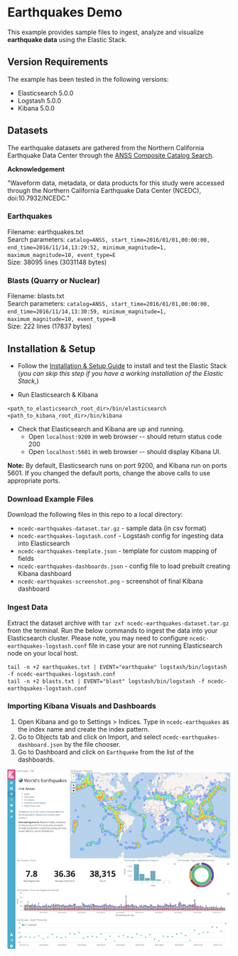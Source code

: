 # Earthquakes Demo

This example provides sample files to ingest, analyze and visualize **earthquake data** using the Elastic Stack.

## Version Requirements

The example has been tested in the following versions:

- Elasticsearch 5.0.0
- Logstash 5.0.0
- Kibana 5.0.0

## Datasets

The earthquake datasets are gathered from the Northern California Earthquake Data Center through the [ANSS Composite Catalog Search](http://www.ncedc.org/anss/catalog-search.html).

**Acknowledgement**

"Waveform data, metadata, or data products for this study were accessed through the Northern California Earthquake Data Center (NCEDC), doi:10.7932/NCEDC."

### Earthquakes

Filename: earthquakes.txt  
Search parameters: `catalog=ANSS, start_time=2016/01/01,00:00:00, end_time=2016/11/14,13:29:52, minimum_magnitude=1, maximum_magnitude=10, event_type=E`  
Size: 38095 lines (3031148 bytes)

### Blasts (Quarry or Nuclear)

Filename: blasts.txt  
Search parameters: `catalog=ANSS, start_time=2016/01/01,00:00:00, end_time=2016/11/14,13:30:59, minimum_magnitude=1, maximum_magnitude=10, event_type=B`  
Size: 222 lines (17837 bytes)

## Installation & Setup

- Follow the [Installation & Setup Guide](https://github.com/elastic/examples/blob/master/Installation%20and%20Setup.md) to install and test the Elastic Stack (*you can skip this step if you have a working installation of the Elastic Stack,*)

- Run Elasticsearch & Kibana
```shell
<path_to_elasticsearch_root_dir>/bin/elasticsearch
<path_to_kibana_root_dir>/bin/kibana
```

- Check that Elasticsearch and Kibana are up and running.
  - Open `localhost:9200` in web browser -- should return status code 200
  - Open `localhost:5601` in web browser -- should display Kibana UI.

**Note:** By default, Elasticsearch runs on port 9200, and Kibana run on ports 5601. If you changed the default ports, change   the above calls to use appropriate ports.

### Download Example Files

Download the following files in this repo to a local directory:
- `ncedc-earthquakes-dataset.tar.gz` - sample data (in csv format)
- `ncedc-earthquakes-logstash.conf` - Logstash config for ingesting data into Elasticsearch
- `ncedc-earthquakes-template.json` - template for custom mapping of fields
- `ncedc-earthquakes-dashboards.json` - config file to load prebuilt creating Kibana dashboard
- `ncedc-earthquakes-screenshot.png` - screenshot of final Kibana dashboard  

### Ingest Data

Extract the dataset archive with `tar zxf ncedc-earthquakes-dataset.tar.gz` from the terminal. Run the below commands to ingest the data into your Elasticsearch cluster. Please note, you may need to configure `ncedc-earthquakes-logstash.conf` file in case your are not running Elasticsearch node on your local host.

```shell
tail -n +2 earthquakes.txt | EVENT="earthquake" logstash/bin/logstash -f ncedc-earthquakes-logstash.conf
tail -n +2 blasts.txt | EVENT="blast" logstash/bin/logstash -f ncedc-earthquakes-logstash.conf
```

### Importing Kibana Visuals and Dashboards

1. Open Kibana and go to Settings > Indices. Type in `ncedc-earthquakes` as the index name and create the index pattern.
2. Go to Objects tab and click on Import, and select `ncedc-earthquakes-dashboard.json` by the file chooser.
3. Go to Dashboard and click on `Earthqueke` from the list of the dashboards.

![Dashboard Screenshot](ncedc-earthquakes-screenshot.png?raw=true)
